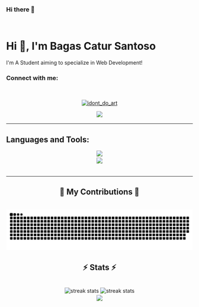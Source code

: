 ### Hi there 👋
<br>
<p align="center"><h1>Hi 👋, I'm Bagas Catur Santoso</h1>I'm A Student aiming to specialize in Web Development!<p>

<h3 align="left">Connect with me:</h3>
<p align="left">


<br/>
<div align="center">
<a href="https://instagram.com/idont_do_art" target="blank"><img align="center" src="https://raw.githubusercontent.com/rahuldkjain/github-profile-readme-generator/master/src/images/icons/Social/instagram.svg" alt="idont_do_art" height="30" width="40" /></a>
</p>
    <a href="mailto:bagascatursantoso@gmail.com">
    <img src="https://img.shields.io/badge/Gmail-333333?style=for-the-badge&logo=gmail&logoColor=red" />
  </a>
    <hr/>
<h2 align="left">Languages and Tools:</h2>
    <img src="https://skillicons.dev/icons?i=github,python,javascript,figma,git,expressjs-dark,nodejs,reactjs,nextjs" /><br>
    <img src="https://skillicons.dev/icons?i=tailwindcss,mysql,html,css,vscode,visualstudio,nuxtjs,vuejs" /><br>
</div>


<br/>

<hr/>

<div align="center">
  <h2>🐍 My Contributions 🐍</h2>
  <br>
  <picture>
  <source media="(prefers-color-scheme: dark)" srcset="https://raw.githubusercontent.com/BagasCaturS/BagasCaturS/output/github-contribution-grid-snake-dark.svg">
  <source media="(prefers-color-scheme: light)" srcset="https://raw.githubusercontent.com/BagasCaturS/BagasCaturS/output/github-contribution-grid-snake.svg">
  <img alt="github contribution grid snake animation" src="https://raw.githubusercontent.com/BagasCaturS/BagasCaturS/output/github-contribution-grid-snake.svg">
</picture>
  <h2 align="center">⚡ Stats ⚡</h2>
<br>
<div align=center>
  <img width=390 src="https://streak-stats.demolab.com/?user=BagasCaturS&count_private=true&theme=react&border_radius=10" alt="streak stats"/>
  <img width=390 src="https://github-readme-stats.vercel.app/api?username=BagasCaturS&count_private=true&theme=react&border_radius=10" alt="streak stats" />
  <br/>
 <img width=325 align="center" src="https://github-readme-stats.vercel.app/api/top-langs/?username=BagasCaturS&layout=compact&count_private=true&theme=react&border_radius=10" />
</div>
  <br/><br/><br/>

